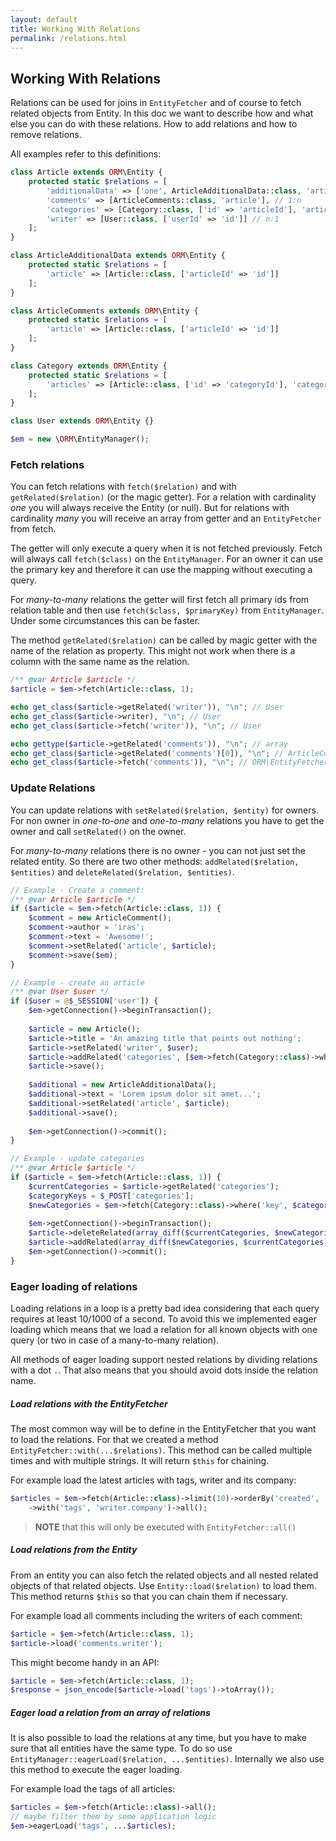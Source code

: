 ```yaml
---
layout: default
title: Working With Relations
permalink: /relations.html
---
```

## Working With Relations

Relations can be used for joins in `EntityFetcher` and of course to fetch related objects from Entity. In this doc we
want to describe how and what else you can do with these relations. How to add relations and how to remove relations.

All examples refer to this definitions:

```php
class Article extends ORM\Entity {
    protected static $relations = [
        'additionalData' => ['one', ArticleAdditionalData::class, 'article'], // 1:1
        'comments' => [ArticleComments::class, 'article'], // 1:n
        'categories' => [Category::class, ['id' => 'articleId'], 'articles', 'article_category'], // n:m
        'writer' => [User::class, ['userId' => 'id']] // n:1
    ];
}

class ArticleAdditionalData extends ORM\Entity {
    protected static $relations = [
        'article' => [Article::class, ['articleId' => 'id']]
    ];
}

class ArticleComments extends ORM\Entity {
    protected static $relations = [
        'article' => [Article::class, ['articleId' => 'id']]
    ];
}

class Category extends ORM\Entity {
    protected static $relations = [
        'articles' => [Article::class, ['id' => 'categoryId'], 'categories', 'article_category']
    ];
}

class User extends ORM\Entity {}

$em = new \ORM\EntityManager();
```

### Fetch relations

You can fetch relations with `fetch($relation)` and with `getRelated($relation)` (or the magic getter). For a relation
with cardinality *one* you will always receive the Entity (or null). But for relations with cardinality *many* you will
receive an array from getter and an `EntityFetcher` from fetch.

The getter will only execute a query when it is not fetched previously. Fetch will always call `fetch($class)` on the
`EntityManager`. For an owner it can use the primary key and therefore it can use the mapping without executing a 
query.

For *many-to-many* relations the getter will first fetch all primary ids from relation table and then use
`fetch($class, $primaryKey)` from `EntityManager`.  Under some circumstances this can be faster.

The method `getRelated($relation)` can be called by magic getter with the name of the relation as property. This might
not work when there is a column with the same name as the relation.

```php
/** @var Article $article */
$article = $em->fetch(Article::class, 1);

echo get_class($article->getRelated('writer')), "\n"; // User
echo get_class($article->writer), "\n"; // User
echo get_class($article->fetch('writer')), "\n"; // User

echo gettype($article->getRelated('comments')), "\n"; // array
echo get_class($article->getRelated('comments')[0]), "\n"; // ArticleComment
echo get_class($article->fetch('comments')), "\n"; // ORM\EntityFetcher
```

### Update Relations

You can update relations with `setRelated($relation, $entity)` for owners. For non owner in *one-to-one*
and *one-to-many* relations you have to get the owner and call `setRelated()` on the owner.

For *many-to-many* relations there is no owner - you can not just set the related entity. So there are two other 
methods: `addRelated($relation, $entities)` and `deleteRelated($relation, $entities)`.

```php
// Example - Create a comment:
/** @var Article $article */
if ($article = $em->fetch(Article::class, 1)) {
    $comment = new ArticleComment();
    $comment->author = 'iras';
    $comment->text = 'Awesome!';
    $comment->setRelated('article', $article);
    $comment->save($em);
}

// Example - create an article
/** @var User $user */
if ($user = @$_SESSION['user']) {
    $em->getConnection()->beginTransaction();
    
    $article = new Article();
    $article->title = 'An amazing title that points out nothing';
    $article->setRelated('writer', $user);
    $article->addRelated('categories', [$em->fetch(Category::class)->where('key', 'php')]);
    $article->save();
    
    $additional = new ArticleAdditionalData();
    $additional->text = 'Lorem ipsum dolor sit amet...';
    $additional->setRelated('article', $article);
    $additional->save();
    
    $em->getConnection()->commit();
}

// Example - update categories
/** @var Article $article */
if ($article = $em->fetch(Article::class, 1)) {
    $currentCategories = $article->getRelated('categories');
    $categoryKeys = $_POST['categories'];
    $newCategories = $em->fetch(Category::class)->where('key', $categoryKeys)->all();
    
    $em->getConnection()->beginTransaction();
    $article->deleteRelated(array_diff($currentCategories, $newCategories));
    $article->addRelated(array_diff($newCategories, $currentCategories));
    $em->getConnection()->commit();
}
```

### Eager loading of relations

Loading relations in a loop is a pretty bad idea considering that each query requires at least 10/1000 of a second. To
avoid this we implemented eager loading which means that we load a relation for all known objects with one query (or two
in case of a many-to-many relation).

All methods of eager loading support nested relations by dividing relations with a dot `.`. That also means that you
should avoid dots inside the relation name. 

##### Load relations with the EntityFetcher

The most common way will be to define in the EntityFetcher that you want to load the relations. For that we created a
method `EntityFetcher::with(...$relations)`. This method can be called multiple times and with multiple strings. It will
return `$this` for chaining.

For example load the latest articles with tags, writer and its company:
```php
$articles = $em->fetch(Article::class)->limit(10)->orderBy('created', 'DESC')
    ->with('tags', 'writer.company')->all();
```

> **NOTE** that this will only be executed with `EntityFetcher::all()`

##### Load relations from the Entity

From an entity you can also fetch the related objects and all nested related objects of that related objects. Use
`Entity::load($relation)` to load them. This method returns `$this` so that you can chain them if necessary.

For example load all comments including the writers of each comment:
```php
$article = $em->fetch(Article::class, 1);
$article->load('comments.writer');
```

This might become handy in an API:
```php
$article = $em->fetch(Article::class, 1);
$response = json_encode($article->load('tags')->toArray());
```

##### Eager load a relation from an array of relations

It is also possible to load the relations at any time, but you have to make sure that all entities have the same type.
To do so use `EntityManager::eagerLoad($relation, ...$entities)`. Internally we also use this method to execute the
eager loading.

For example load the tags of all articles:
```php
$articles = $em->fetch(Article::class)->all();
// maybe filter them by some application logic
$em->eagerLoad('tags', ...$articles);
```
